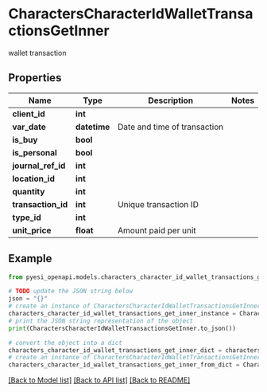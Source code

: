 # CharactersCharacterIdWalletTransactionsGetInner

wallet transaction

## Properties

Name | Type | Description | Notes
------------ | ------------- | ------------- | -------------
**client_id** | **int** |  | 
**var_date** | **datetime** | Date and time of transaction | 
**is_buy** | **bool** |  | 
**is_personal** | **bool** |  | 
**journal_ref_id** | **int** |  | 
**location_id** | **int** |  | 
**quantity** | **int** |  | 
**transaction_id** | **int** | Unique transaction ID | 
**type_id** | **int** |  | 
**unit_price** | **float** | Amount paid per unit | 

## Example

```python
from pyesi_openapi.models.characters_character_id_wallet_transactions_get_inner import CharactersCharacterIdWalletTransactionsGetInner

# TODO update the JSON string below
json = "{}"
# create an instance of CharactersCharacterIdWalletTransactionsGetInner from a JSON string
characters_character_id_wallet_transactions_get_inner_instance = CharactersCharacterIdWalletTransactionsGetInner.from_json(json)
# print the JSON string representation of the object
print(CharactersCharacterIdWalletTransactionsGetInner.to_json())

# convert the object into a dict
characters_character_id_wallet_transactions_get_inner_dict = characters_character_id_wallet_transactions_get_inner_instance.to_dict()
# create an instance of CharactersCharacterIdWalletTransactionsGetInner from a dict
characters_character_id_wallet_transactions_get_inner_from_dict = CharactersCharacterIdWalletTransactionsGetInner.from_dict(characters_character_id_wallet_transactions_get_inner_dict)
```
[[Back to Model list]](../README.md#documentation-for-models) [[Back to API list]](../README.md#documentation-for-api-endpoints) [[Back to README]](../README.md)


